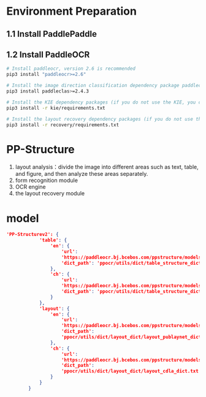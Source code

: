 
# Environment Preparation
## 1.1 Install PaddlePaddle

## 1.2 Install PaddleOCR
```bash
# Install paddleocr, version 2.6 is recommended
pip3 install "paddleocr>=2.6"

# Install the image direction classification dependency package paddleclas (if you do not use the image direction classification, you can skip it)
pip3 install paddleclas>=2.4.3

# Install the KIE dependency packages (if you do not use the KIE, you can skip it)
pip3 install -r kie/requirements.txt

# Install the layout recovery dependency packages (if you do not use the layout recovery, you can skip it)
pip3 install -r recovery/requirements.txt
```

# PP-Structure

1. layout analysis：divide the image into different areas such as text, table, and figure, and then analyze these areas separately.
2. form recognition module
3. OCR engine
4. the layout recovery module

# model
```json
'PP-Structurev2': {
            'table': {
                'en': {
                    'url':
                    'https://paddleocr.bj.bcebos.com/ppstructure/models/slanet/en_ppstructure_mobile_v2.0_SLANet_infer.tar',
                    'dict_path': 'ppocr/utils/dict/table_structure_dict.txt'
                },
                'ch': {
                    'url':
                    'https://paddleocr.bj.bcebos.com/ppstructure/models/slanet/ch_ppstructure_mobile_v2.0_SLANet_infer.tar',
                    'dict_path': 'ppocr/utils/dict/table_structure_dict_ch.txt'
                }
            },
            'layout': {
                'en': {
                    'url':
                    'https://paddleocr.bj.bcebos.com/ppstructure/models/layout/picodet_lcnet_x1_0_fgd_layout_infer.tar',
                    'dict_path':
                    'ppocr/utils/dict/layout_dict/layout_publaynet_dict.txt'
                },
                'ch': {
                    'url':
                    'https://paddleocr.bj.bcebos.com/ppstructure/models/layout/picodet_lcnet_x1_0_fgd_layout_cdla_infer.tar',
                    'dict_path':
                    'ppocr/utils/dict/layout_dict/layout_cdla_dict.txt'
                }
            }
        }
```